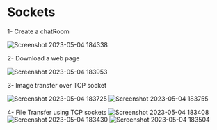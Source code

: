 # Sockets
1- Create a chatRoom

![Screenshot 2023-05-04 184338](https://github.com/omardiaa123/Sockets/assets/62970812/856d2836-2279-48b6-81cc-992406d4e3c6)

2- Download a web page

![Screenshot 2023-05-04 183953](https://github.com/omardiaa123/Sockets/assets/62970812/55cb8797-01cb-4697-9291-01744cfb1af0)


3- Image transfer over TCP socket

![Screenshot 2023-05-04 183725](https://github.com/omardiaa123/Sockets/assets/62970812/061b8d2e-517a-41c1-a9dd-2a39d9f38c03)
![Screenshot 2023-05-04 183755](https://github.com/omardiaa123/Sockets/assets/62970812/cb29113c-ad07-45f2-9001-cc5392782018)


4- File Transfer using TCP sockets
![Screenshot 2023-05-04 183408](https://github.com/omardiaa123/Sockets/assets/62970812/00b0901e-deb8-46b0-af38-15ca28428d2f)
![Screenshot 2023-05-04 183430](https://github.com/omardiaa123/Sockets/assets/62970812/bc890f2f-9b6f-4bb9-a77e-f07f6b218cc7)
![Screenshot 2023-05-04 183504](https://github.com/omardiaa123/Sockets/assets/62970812/5de35c77-77bc-4dbe-8b88-4825bcea4b59)

